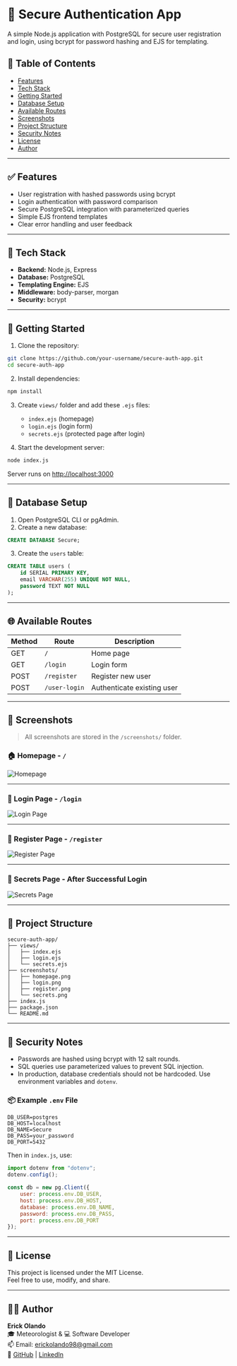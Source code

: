 # 🔐 Secure Authentication App

A simple Node.js application with PostgreSQL for secure user registration and login, using bcrypt for password hashing and EJS for templating.

## 📌 Table of Contents

- [Features](#-features)
- [Tech Stack](#-tech-stack)
- [Getting Started](#-getting-started)
- [Database Setup](#-database-setup)
- [Available Routes](#-available-routes)
- [Screenshots](#-screenshots)
- [Project Structure](#-project-structure)
- [Security Notes](#-security-notes)
- [License](#-license)
- [Author](#-author)

---

## ✅ Features

- User registration with hashed passwords using bcrypt
- Login authentication with password comparison
- Secure PostgreSQL integration with parameterized queries
- Simple EJS frontend templates
- Clear error handling and user feedback

---

## 🧰 Tech Stack

- **Backend:** Node.js, Express
- **Database:** PostgreSQL
- **Templating Engine:** EJS
- **Middleware:** body-parser, morgan
- **Security:** bcrypt

---

## 🚀 Getting Started

1. Clone the repository:

```bash
git clone https://github.com/your-username/secure-auth-app.git
cd secure-auth-app
```

2. Install dependencies:

```bash
npm install
```

3. Create `views/` folder and add these `.ejs` files:
   - `index.ejs` (homepage)
   - `login.ejs` (login form)
   - `secrets.ejs` (protected page after login)

4. Start the development server:

```bash
node index.js
```

Server runs on [http://localhost:3000](http://localhost:3000)

---

## 🧱 Database Setup

1. Open PostgreSQL CLI or pgAdmin.
2. Create a new database:

```sql
CREATE DATABASE Secure;
```

3. Create the `users` table:

```sql
CREATE TABLE users (
    id SERIAL PRIMARY KEY,
    email VARCHAR(255) UNIQUE NOT NULL,
    password TEXT NOT NULL
);
```

---

## 🌐 Available Routes

| Method | Route         | Description                        |
|--------|---------------|------------------------------------|
| GET    | `/`           | Home page                          |
| GET    | `/login`      | Login form                         |
| POST   | `/register`   | Register new user                  |
| POST   | `/user-login` | Authenticate existing user         |

---

## 📸 Screenshots

> All screenshots are stored in the `/screenshots/` folder.

### 🏠 Homepage - `/`

![Homepage](./screenshot.PNG)

---

### 🔐 Login Page - `/login`

![Login Page](./screenshot2.PNG)

---

### 📝 Register Page - `/register`

![Register Page](./screenshot3.PNG)

---

### 🎉 Secrets Page - After Successful Login

![Secrets Page](./screenshot4.PNG)

---

## 📁 Project Structure

```
secure-auth-app/
├── views/
│   ├── index.ejs
│   ├── login.ejs
│   └── secrets.ejs
├── screenshots/
│   ├── homepage.png
│   ├── login.png
│   ├── register.png
│   └── secrets.png
├── index.js
├── package.json
└── README.md
```

---

## 🔐 Security Notes

- Passwords are hashed using bcrypt with 12 salt rounds.
- SQL queries use parameterized values to prevent SQL injection.
- In production, database credentials should not be hardcoded. Use environment variables and `dotenv`.

### 📦 Example `.env` File

```
DB_USER=postgres
DB_HOST=localhost
DB_NAME=Secure
DB_PASS=your_password
DB_PORT=5432
```

Then in `index.js`, use:

```js
import dotenv from "dotenv";
dotenv.config();

const db = new pg.Client({
    user: process.env.DB_USER,
    host: process.env.DB_HOST,
    database: process.env.DB_NAME,
    password: process.env.DB_PASS,
    port: process.env.DB_PORT
});
```

---

## 📜 License

This project is licensed under the MIT License.  
Feel free to use, modify, and share.

---

## 👨‍💻 Author

**Erick Olando**  
🎓 Meteorologist & 💻 Software Developer  
📫 Email: erickolando98@gmail.com  
🔗 [GitHub](https://github.com/eritech98) | [LinkedIn](https://www.linkedin.com/in/erick-olando-9a9148220)
